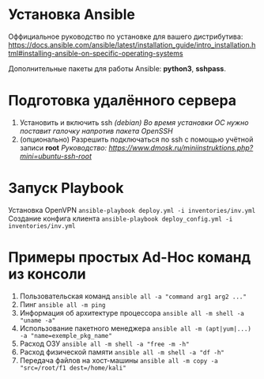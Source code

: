 # Установка Ansible

Оффициальное руководство по установке для вашего дистрибутива:
https://docs.ansible.com/ansible/latest/installation_guide/intro_installation.html#installing-ansible-on-specific-operating-systems

Дополнительные пакеты для работы Ansible: **python3**, **sshpass**.

# Подготовка удалённого сервера

1.  Установить и включить ssh
_(debian) Во время установки ОС нужно поставит галочку напротив пакета OpenSSH_
2.  (опционально) Разрешить подключаться по ssh с помощью учётной записи **root**
_Руководство: https://www.dmosk.ru/miniinstruktions.php?mini=ubuntu-ssh-root_

# Запуск Playbook
Установка OpenVPN
```ansible-playbook deploy.yml -i inventories/inv.yml```
Создание конфига клиента
```ansible-playbook deploy_config.yml -i inventories/inv.yml```

# Примеры простых Ad-Hoc команд из консоли
1.  Пользовательская команд
```ansible all -a "command arg1 arg2 ..."```
2.	Пинг
```ansible all -m ping```
3.	Информация об архитектуре процессора
```ansible all -m shell -a "uname -a"```
4.	Использование пакетного менеджера
```ansible all -m (apt|yum|...) -a "name=exemple_pkg_name"```
5.	Расход ОЗУ
```ansible all -m shell -a "free -m -h"```
6.	Расход физической памяти
```ansible all -m shell -a "df -h"```
7.	Передача файлов на хост-машины
```ansible all -m copy -a "src=/root/f1 dest=/home/kali"```
